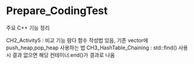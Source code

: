 # Prepare_CodingTest

주요 C++ 기능 정리

CH2_Activity5 : 비교 기능 람다 함수 작성법 있음, 기존 vector에 push_heap,pop_heap 사용하는 법
CH3_HashTable_Chaining : std::find() 사용시 결과 없으면 해당 컨테이너.end()가 결과로 나옴
